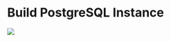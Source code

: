 # Build PostgreSQL Instance

<a href="https://portal.azure.com/#create/Microsoft.Template/uri/https%3A%2F%2Fraw.githubusercontent.com%2Fvys99AZBuild%2FAzureAutomation%2Fmaster%2F803-Deploy-SQL-Server%2Fazuredeploy.json" target="_blank">
   <img src="http://azuredeploy.net/deploybutton.png"/>
</a>